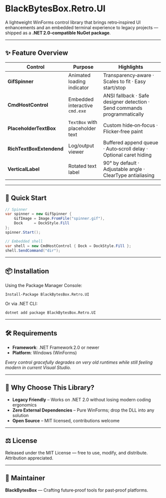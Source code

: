 # BlackBytesBox.Retro.UI

A lightweight WinForms control library that brings retro‑inspired UI enhancements and an embedded terminal experience to legacy projects — shipped as a **.NET 2.0‑compatible NuGet package**.

---

## ✨ Feature Overview

| Control | Purpose | Highlights |
|---------|---------|------------|
| **GifSpinner** | Animated loading indicator | Transparency‑aware · Scales to fit · Easy start/stop |
| **CmdHostControl** | Embedded interactive `cmd.exe` | ANSI fallback · Safe designer detection · Send commands programmatically |
| **PlaceholderTextBox** | `TextBox` with placeholder text | Custom hide‑on‑focus · Flicker‑free paint |
| **RichTextBoxExtendend** | Log/output viewer | Buffered append queue · Auto‑scroll delay · Optional caret hiding |
| **VerticalLabel** | Rotated text label | 90° by default · Adjustable angle · ClearType antialiasing |

---

## 🚀 Quick Start

```csharp
// Spinner
var spinner = new GifSpinner {
    GifImage = Image.FromFile("spinner.gif"),
    Dock     = DockStyle.Fill
};
spinner.Start();

// Embedded shell
var shell = new CmdHostControl { Dock = DockStyle.Fill };
shell.SendCommand("dir");
```

---

## 📦 Installation

Using the Package Manager Console:

```
Install-Package BlackBytesBox.Retro.UI
```

Or via .NET CLI:

```
dotnet add package BlackBytesBox.Retro.UI
```

---

## 🛠 Requirements

- **Framework**: .NET Framework 2.0 or newer  
- **Platform**: Windows (WinForms)

*Every control gracefully degrades on very old runtimes while still feeling modern in current Visual Studio.*

---

## 🤔 Why Choose This Library?

- **Legacy Friendly** – Works on .NET 2.0 without losing modern coding ergonomics  
- **Zero External Dependencies** – Pure WinForms; drop the DLL into any solution  
- **Open Source** – MIT licensed, contributions welcome

---

## ⚖️ License

Released under the MIT License — free to use, modify, and distribute. Attribution appreciated.

---

## 👤 Maintainer

**BlackBytesBox** — Crafting future‑proof tools for past‑proof platforms.
